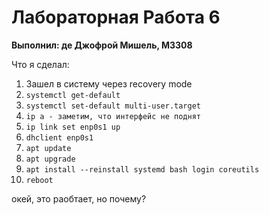 # Лабораторная Работа 6
__Выполнил: де Джофрой Мишель, М3308__

Что я сделал:

1) Зашел в систему через recovery mode
2) ```systemctl get-default```
3) ```systemctl set-default multi-user.target```
4) ```ip a - заметим, что интерфейс не поднят```
5) ```ip link set enp0s1 up```
6) ```dhclient enp0s1```
7) ```apt update```
8) ```apt upgrade```
9) ```apt install --reinstall systemd bash login coreutils```
10) ```reboot```

окей, это раобтает, но почему?
